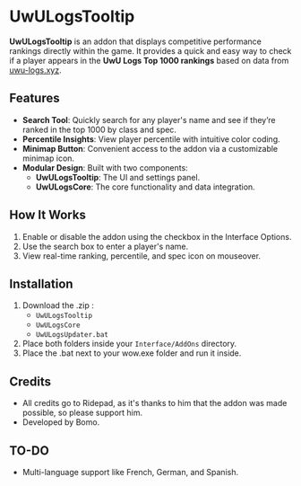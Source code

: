 # UwULogsTooltip

**UwULogsTooltip** is an addon that displays competitive performance rankings directly within the game. It provides a quick and easy way to check if a player appears in the **UwU Logs Top 1000 rankings** based on data from [uwu-logs.xyz](https://uwu-logs.xyz).

## Features

- **Search Tool**: Quickly search for any player's name and see if they’re ranked in the top 1000 by class and spec.
- **Percentile Insights**: View player percentile with intuitive color coding.
- **Minimap Button**: Convenient access to the addon via a customizable minimap icon.
- **Modular Design**: Built with two components:
  - **UwULogsTooltip**: The UI and settings panel.
  - **UwULogsCore**: The core functionality and data integration.

## How It Works

1. Enable or disable the addon using the checkbox in the Interface Options.
2. Use the search box to enter a player's name.
3. View real-time ranking, percentile, and spec icon on mouseover.

## Installation

1. Download the .zip :
    - `UwULogsTooltip`
    - `UwULogsCore`
    - `UwULogsUpdater.bat` 
2. Place both folders inside your `Interface/AddOns` directory.
3. Place the .bat next to your wow.exe folder and run it inside.


## Credits

- All credits go to Ridepad, as it's thanks to him that the addon was made possible, so please support him.
- Developed by Bomo.

## TO-DO

- Multi-language support like French, German, and Spanish.
